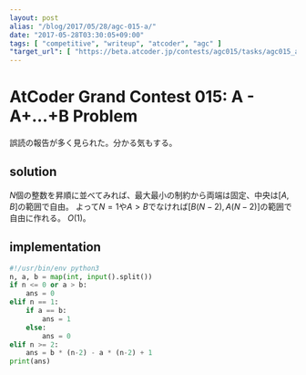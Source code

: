 ```yaml
---
layout: post
alias: "/blog/2017/05/28/agc-015-a/"
date: "2017-05-28T03:30:05+09:00"
tags: [ "competitive", "writeup", "atcoder", "agc" ]
"target_url": [ "https://beta.atcoder.jp/contests/agc015/tasks/agc015_a" ]
---
```


# AtCoder Grand Contest 015: A - A+...+B Problem

誤読の報告が多く見られた。分かる気もする。

## solution

$N$個の整数を昇順に並べてみれば、最大最小の制約から両端は固定、中央は$[A, B]$の範囲で自由。
よって$N = 1$や$A \gt B$でなければ$[B(N-2), A(N-2)]$の範囲で自由に作れる。
$O(1)$。

## implementation

``` python
#!/usr/bin/env python3
n, a, b = map(int, input().split())
if n <= 0 or a > b:
    ans = 0
elif n == 1:
    if a == b:
        ans = 1
    else:
        ans = 0
elif n >= 2:
    ans = b * (n-2) - a * (n-2) + 1
print(ans)
```
